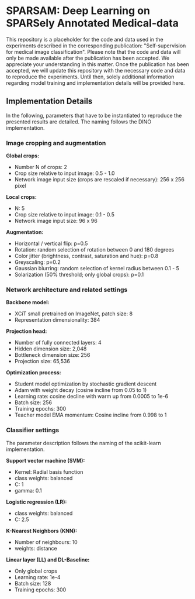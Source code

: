 # SPARSAM: Deep Learning on SPARSely Annotated Medical-data

This repository is a placeholder for the code and data used in the experiments described in the corresponding publication: "Self-supervision for medical image classification". Please note that the code and data will only be made available after the publication has been accepted. We appreciate your understanding in this matter. Once the publication has been accepted, we will update this repository with the necessary code and data to reproduce the experiments. Until then, solely additional information regarding model training and implementation details will be provided here. 

## Implementation Details

In the following, parameters that have to be instantiated to reproduce the presented results are detailed. The naming follows the DINO implementation.

### Image cropping and augmentation
**Global crops:**
- Number N of crops: 2
- Crop size relative to input image: 0.5 - 1.0
- Network image input size (crops are rescaled if necessary): 256 x 256 pixel

**Local crops:**
- N: 5
- Crop size relative to input image: 0.1 - 0.5
- Network image input size: 96 x 96

**Augmentation:**
- Horizontal / vertical flip: p=0.5
- Rotation: random selection of rotation between 0 and 180 degrees
- Color jitter (brightness, contrast, saturation and hue): p=0.8
- Greyscaling: p=0.2
- Gaussian blurring: random selection of kernel radius between 0.1 - 5
- Solarization (50% threshold; only global crops): p=0.1

### Network architecture and related settings

**Backbone model:**
- XCiT small pretrained on ImageNet, patch size: 8
- Representation dimensionality: 384

**Projection head:**
- Number of fully connected layers: 4
- Hidden dimension size: 2,048
- Bottleneck dimension size: 256
- Projection size: 65,536

**Optimization process:**
- Student model optimization by stochastic gradient descent
- Adam with weight decay (cosine incline from 0.05 to 1)
- Learning rate: cosine decline with warm up from 0.0005 to 1e-6
- Batch size: 256
- Training epochs: 300
- Teacher model EMA momentum: Cosine incline from 0.998 to 1 

### Classifier settings

The parameter description follows the naming of the scikit-learn implementation. 

**Support vector machine (SVM):**
- Kernel: Radial basis function
- class weights: balanced
- C: 1
- gamma: 0.1

**Logistic regression (LR):**
- class weights: balanced
- C: 2.5

**K-Nearest Neighbors (KNN):**
- Number of neighbours: 10
- weights: distance

**Linear layer (LL) and DL-Baseline:**
- Only global crops 
- Learning rate: 1e-4
- Batch size: 128
- Training epochs: 300

